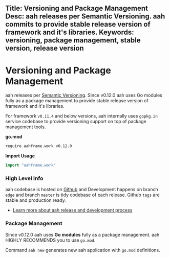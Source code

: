 Title: Versioning and Package Management
Desc: aah releases per Semantic Versioning. aah commits to provide stable release version of framework and it's libraries.
Keywords: versioning, package management, stable version, release version
---
# Versioning and Package Management

aah releases per [Semantic Versioning](https://semver.org/). <span class="badge lb-sm">Since v0.12.0</span> aah uses Go modules fully as a package management to provide stable release version of framework and it's libraries. 

For framework `v0.11.4` and below versions, aah internally uses `gopkg.in` service codebase to provide versioning support on top of package management tools.

**go.mod**

```bash
require aahframe.work v0.12.0
```

**Import Usage**

```go
import "aahframe.work"
```

### High Level Info

aah codebase is hosted on [Github](https://github.com/go-aah) and Development happens on branch `edge` and branch `master` is tidy codebase of each release. Github `tags` are stable and production ready.

  * [Learn more about aah release and development process](release-and-development-process.html)

### Package Management

<span class="badge lb-sm">Since v0.12.0</span> aah uses **Go modules** fully as a package management. aah HIGHLY RECOMMENDS you to use `go.mod`.

Command `aah new` generates new aah application with `go.mod` definitions.
